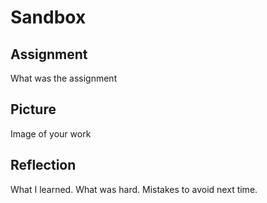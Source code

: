 # Sandbox

## Assignment

What was the assignment

## Picture

Image of your work

## Reflection

What I learned. What was hard.  Mistakes to avoid next time.
